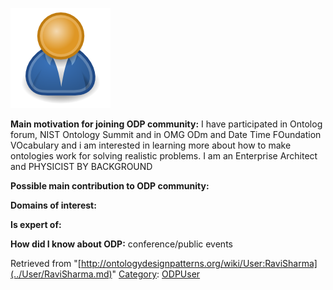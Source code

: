 [![Image:ODPUser.png](../images/a/a6/ODPUser.png)](../Image/ODPUser.png.md "Image:ODPUser.png")




  





__Main motivation for joining ODP community:__ I have participated in Ontolog forum, NIST Ontology Summit and in OMG ODm and Date Time FOundation VOcabulary and i am interested in learning more about how to make ontologies work for solving realistic problems. I am an Enterprise Architect and PHYSICIST BY BACKGROUND


__Possible main contribution to ODP community:__


__Domains of interest:__


  



__Is expert of:__


  

__How did I know about ODP:__ conference/public events






Retrieved from "[http://ontologydesignpatterns.org/wiki/User:RaviSharma](../User/RaviSharma.md)"
 [Category](http://ontologydesignpatterns.org/wiki/Special:Categories "Special:Categories"): [ODPUser](../Category/ODPUser.md "Category:ODPUser")